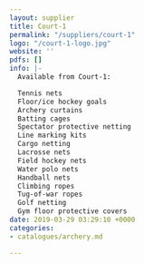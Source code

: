 ```yaml
---
layout: supplier
title: Court-1
permalink: "/suppliers/court-1"
logo: "/court-1-logo.jpg"
website: ''
pdfs: []
info: |-
  Available from Court-1:

  Tennis nets
  Floor/ice hockey goals
  Archery curtains
  Batting cages
  Spectator protective netting
  Line marking kits
  Cargo netting
  Lacrosse nets
  Field hockey nets
  Water polo nets
  Handball nets
  Climbing ropes
  Tug-of-war ropes
  Golf netting
  Gym floor protective covers
date: 2019-03-29 03:29:10 +0000
categories:
- catalogues/archery.md

---
```

